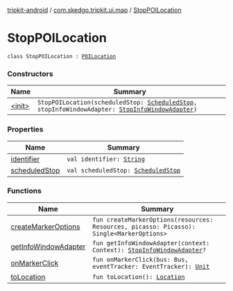 [tripkit-android](../../index.md) / [com.skedgo.tripkit.ui.map](../index.md) / [StopPOILocation](./index.md)

# StopPOILocation

`class StopPOILocation : `[`POILocation`](../-p-o-i-location/index.md)

### Constructors

| Name | Summary |
|---|---|
| [&lt;init&gt;](-init-.md) | `StopPOILocation(scheduledStop: `[`ScheduledStop`](../../com.skedgo.android.common.model/-scheduled-stop/index.md)`, stopInfoWindowAdapter: `[`StopInfoWindowAdapter`](../../com.skedgo.tripkit.ui.map.adapter/-stop-info-window-adapter/index.md)`)` |

### Properties

| Name | Summary |
|---|---|
| [identifier](identifier.md) | `val identifier: `[`String`](https://kotlinlang.org/api/latest/jvm/stdlib/kotlin/-string/index.html) |
| [scheduledStop](scheduled-stop.md) | `val scheduledStop: `[`ScheduledStop`](../../com.skedgo.android.common.model/-scheduled-stop/index.md) |

### Functions

| Name | Summary |
|---|---|
| [createMarkerOptions](create-marker-options.md) | `fun createMarkerOptions(resources: Resources, picasso: Picasso): Single<MarkerOptions>` |
| [getInfoWindowAdapter](get-info-window-adapter.md) | `fun getInfoWindowAdapter(context: Context): `[`StopInfoWindowAdapter`](../../com.skedgo.tripkit.ui.map.adapter/-stop-info-window-adapter/index.md)`?` |
| [onMarkerClick](on-marker-click.md) | `fun onMarkerClick(bus: Bus, eventTracker: EventTracker): `[`Unit`](https://kotlinlang.org/api/latest/jvm/stdlib/kotlin/-unit/index.html) |
| [toLocation](to-location.md) | `fun toLocation(): `[`Location`](../../com.skedgo.android.common.model/-location/index.md) |
